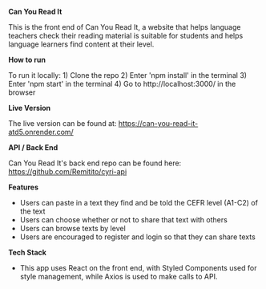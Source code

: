 **Can You Read It**

This is the front end of Can You Read It, a website that helps language teachers check their reading material is suitable for students and helps language learners find content at their level.

**How to run**

To run it locally: 1) Clone the repo 2) Enter 'npm install' in the terminal 3) Enter 'npm start' in the terminal 4) Go to http://localhost:3000/ in the browser

**Live Version**

The live version can be found at: https://can-you-read-it-atd5.onrender.com/

**API / Back End**

Can You Read It's back end repo can be found here: https://github.com/Remitito/cyri-api

**Features**

- Users can paste in a text they find and be told the CEFR level (A1-C2) of the text
- Users can choose whether or not to share that text with others
- Users can browse texts by level
- Users are encouraged to register and login so that they can share texts 

**Tech Stack**

- This app uses React on the front end, with Styled Components used for style management, while Axios is used to make calls to API.

